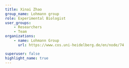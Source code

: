 ```yaml
---
title: Xinai Zhao
group_name: Lohmann group
role: Experimental Biologist
user_groups:
    - Researchers
    - Team
organizations:
    - name: Lohmann Group
      url: https://www.cos.uni-heidelberg.de/en/node/74

superuser: false
highlight_name: true
---
```


